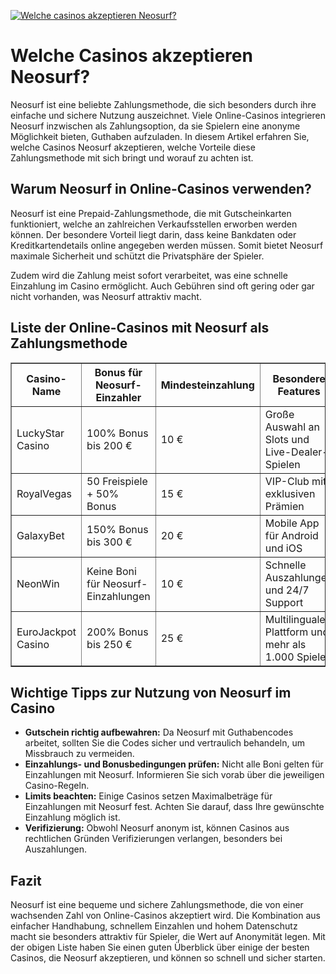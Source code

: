 [![Welche casinos akzeptieren Neosurf?](https://123-caf.pages.dev/gitsignup.png)](https://vrmoo.ru/Bt82HjjY)

<h1>Welche Casinos akzeptieren Neosurf?</h1>  <p>Neosurf ist eine beliebte Zahlungsmethode, die sich besonders durch ihre einfache und sichere Nutzung auszeichnet. Viele Online-Casinos integrieren Neosurf inzwischen als Zahlungsoption, da sie Spielern eine anonyme Möglichkeit bieten, Guthaben aufzuladen. In diesem Artikel erfahren Sie, welche Casinos Neosurf akzeptieren, welche Vorteile diese Zahlungsmethode mit sich bringt und worauf zu achten ist.</p>  <h2>Warum Neosurf in Online-Casinos verwenden?</h2>  <p>Neosurf ist eine Prepaid-Zahlungsmethode, die mit Gutscheinkarten funktioniert, welche an zahlreichen Verkaufsstellen erworben werden können. Der besondere Vorteil liegt darin, dass keine Bankdaten oder Kreditkartendetails online angegeben werden müssen. Somit bietet Neosurf maximale Sicherheit und schützt die Privatsphäre der Spieler.</p>  <p>Zudem wird die Zahlung meist sofort verarbeitet, was eine schnelle Einzahlung im Casino ermöglicht. Auch Gebühren sind oft gering oder gar nicht vorhanden, was Neosurf attraktiv macht.</p>  <h2>Liste der Online-Casinos mit Neosurf als Zahlungsmethode</h2>  <table border="1" cellspacing="0" cellpadding="8">   <thead>     <tr>       <th>Casino-Name</th>       <th>Bonus für Neosurf-Einzahler</th>       <th>Mindesteinzahlung</th>       <th>Besondere Features</th>     </tr>   </thead>   <tbody>     <tr>       <td>LuckyStar Casino</td>       <td>100% Bonus bis 200 €</td>       <td>10 €</td>       <td>Große Auswahl an Slots und Live-Dealer-Spielen</td>     </tr>     <tr>       <td>RoyalVegas</td>       <td>50 Freispiele + 50% Bonus</td>       <td>15 €</td>       <td>VIP-Club mit exklusiven Prämien</td>     </tr>     <tr>       <td>GalaxyBet</td>       <td>150% Bonus bis 300 €</td>       <td>20 €</td>       <td>Mobile App für Android und iOS</td>     </tr>     <tr>       <td>NeonWin</td>       <td>Keine Boni für Neosurf-Einzahlungen</td>       <td>10 €</td>       <td>Schnelle Auszahlungen und 24/7 Support</td>     </tr>     <tr>       <td>EuroJackpot Casino</td>       <td>200% Bonus bis 250 €</td>       <td>25 €</td>       <td>Multilinguale Plattform und mehr als 1.000 Spiele</td>     </tr>   </tbody> </table>  <h2>Wichtige Tipps zur Nutzung von Neosurf im Casino</h2>  <ul>   <li><strong>Gutschein richtig aufbewahren:</strong> Da Neosurf mit Guthabencodes arbeitet, sollten Sie die Codes sicher und vertraulich behandeln, um Missbrauch zu vermeiden.</li>   <li><strong>Einzahlungs- und Bonusbedingungen prüfen:</strong> Nicht alle Boni gelten für Einzahlungen mit Neosurf. Informieren Sie sich vorab über die jeweiligen Casino-Regeln.</li>   <li><strong>Limits beachten:</strong> Einige Casinos setzen Maximalbeträge für Einzahlungen mit Neosurf fest. Achten Sie darauf, dass Ihre gewünschte Einzahlung möglich ist.</li>   <li><strong>Verifizierung:</strong> Obwohl Neosurf anonym ist, können Casinos aus rechtlichen Gründen Verifizierungen verlangen, besonders bei Auszahlungen.</li> </ul>  <h2>Fazit</h2>  <p>Neosurf ist eine bequeme und sichere Zahlungsmethode, die von einer wachsenden Zahl von Online-Casinos akzeptiert wird. Die Kombination aus einfacher Handhabung, schnellem Einzahlen und hohem Datenschutz macht sie besonders attraktiv für Spieler, die Wert auf Anonymität legen. Mit der obigen Liste haben Sie einen guten Überblick über einige der besten Casinos, die Neosurf akzeptieren, und können so schnell und sicher starten.</p>